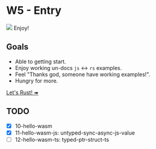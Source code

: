 # W5 - Entry

![](/assets/kat.png) Enjoy!

## Goals

- Able to getting start.
- Enjoy working un-docs `js` ↔︎ `rs` examples.
- Feel "Thanks god, someone have working examples!".
- Hungry for more.

[Let's Rust! ➠](./setup.md)

## TODO

- [x] 10-hello-wasm
- [x] 11-hello-wasm-js: untyped-sync-async-js-value
- [ ] 12-hello-wasm-ts: typed-ptr-struct-ts
